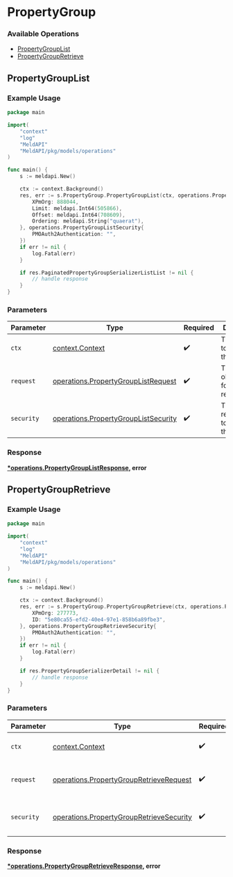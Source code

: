 # PropertyGroup

### Available Operations

* [PropertyGroupList](#propertygrouplist)
* [PropertyGroupRetrieve](#propertygroupretrieve)

## PropertyGroupList

### Example Usage

```go
package main

import(
	"context"
	"log"
	"MeldAPI"
	"MeldAPI/pkg/models/operations"
)

func main() {
    s := meldapi.New()

    ctx := context.Background()
    res, err := s.PropertyGroup.PropertyGroupList(ctx, operations.PropertyGroupListRequest{
        XPmOrg: 888044,
        Limit: meldapi.Int64(505866),
        Offset: meldapi.Int64(708609),
        Ordering: meldapi.String("quaerat"),
    }, operations.PropertyGroupListSecurity{
        PMOAuth2Authentication: "",
    })
    if err != nil {
        log.Fatal(err)
    }

    if res.PaginatedPropertyGroupSerializerListList != nil {
        // handle response
    }
}
```

### Parameters

| Parameter                                                                                    | Type                                                                                         | Required                                                                                     | Description                                                                                  |
| -------------------------------------------------------------------------------------------- | -------------------------------------------------------------------------------------------- | -------------------------------------------------------------------------------------------- | -------------------------------------------------------------------------------------------- |
| `ctx`                                                                                        | [context.Context](https://pkg.go.dev/context#Context)                                        | :heavy_check_mark:                                                                           | The context to use for the request.                                                          |
| `request`                                                                                    | [operations.PropertyGroupListRequest](../../models/operations/propertygrouplistrequest.md)   | :heavy_check_mark:                                                                           | The request object to use for the request.                                                   |
| `security`                                                                                   | [operations.PropertyGroupListSecurity](../../models/operations/propertygrouplistsecurity.md) | :heavy_check_mark:                                                                           | The security requirements to use for the request.                                            |


### Response

**[*operations.PropertyGroupListResponse](../../models/operations/propertygrouplistresponse.md), error**


## PropertyGroupRetrieve

### Example Usage

```go
package main

import(
	"context"
	"log"
	"MeldAPI"
	"MeldAPI/pkg/models/operations"
)

func main() {
    s := meldapi.New()

    ctx := context.Background()
    res, err := s.PropertyGroup.PropertyGroupRetrieve(ctx, operations.PropertyGroupRetrieveRequest{
        XPmOrg: 277773,
        ID: "5e80ca55-efd2-40e4-97e1-858b6a89fbe3",
    }, operations.PropertyGroupRetrieveSecurity{
        PMOAuth2Authentication: "",
    })
    if err != nil {
        log.Fatal(err)
    }

    if res.PropertyGroupSerializerDetail != nil {
        // handle response
    }
}
```

### Parameters

| Parameter                                                                                            | Type                                                                                                 | Required                                                                                             | Description                                                                                          |
| ---------------------------------------------------------------------------------------------------- | ---------------------------------------------------------------------------------------------------- | ---------------------------------------------------------------------------------------------------- | ---------------------------------------------------------------------------------------------------- |
| `ctx`                                                                                                | [context.Context](https://pkg.go.dev/context#Context)                                                | :heavy_check_mark:                                                                                   | The context to use for the request.                                                                  |
| `request`                                                                                            | [operations.PropertyGroupRetrieveRequest](../../models/operations/propertygroupretrieverequest.md)   | :heavy_check_mark:                                                                                   | The request object to use for the request.                                                           |
| `security`                                                                                           | [operations.PropertyGroupRetrieveSecurity](../../models/operations/propertygroupretrievesecurity.md) | :heavy_check_mark:                                                                                   | The security requirements to use for the request.                                                    |


### Response

**[*operations.PropertyGroupRetrieveResponse](../../models/operations/propertygroupretrieveresponse.md), error**

